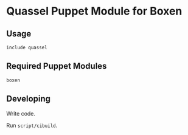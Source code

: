 # Quassel Puppet Module for Boxen

## Usage

```puppet
include quassel
```

## Required Puppet Modules

`boxen`

## Developing

Write code.

Run `script/cibuild`.
